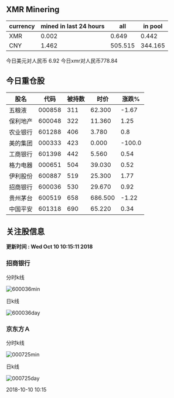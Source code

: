 ## XMR Minering

|currency|mined in last 24 hours|all|in pool|
|---|---|---|---|
|XMR|0.002|0.649|0.442|
|CNY|1.462|505.515|344.165|

今日美元对人民币 6.92	今日xmr对人民币778.84


## 今日重仓股 

|股名|代码|被持数|时价|涨跌%|
|---|---|---|---|---|
|五粮液|000858|311|62.300|-1.67|
|保利地产|600048|322|11.360|1.25|
|农业银行|601288|406|3.780|0.8|
|美的集团|000333|423|0.000|-100.0|
|工商银行|601398|442|5.560|0.54|
|格力电器|000651|504|39.030|0.52|
|伊利股份|600887|519|25.300|1.77|
|招商银行|600036|530|29.670|0.92|
|贵州茅台|600519|658|686.500|-1.22|
|中国平安|601318|690|65.220|0.34|

## 关注股信息
**更新时间 : Wed Oct 10 10:15:11 2018**
### 招商银行 
分时k线

![600036min](http://image.sinajs.cn/newchart/min/n/sh600036.gif)

日k线

![600036day](http://image.sinajs.cn/newchart/daily/n/sh600036.gif)

### 京东方Ａ 
分时k线

![000725min](http://image.sinajs.cn/newchart/min/n/sz000725.gif)

日k线

![000725day](http://image.sinajs.cn/newchart/daily/n/sz000725.gif)

2018-10-10 10:15
